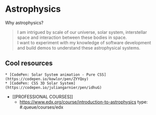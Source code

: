 # Astrophysics
Why astrophysics?
> I am intrigued by scale of our universe, solar system, interstellar space and interaction between these bodies in space.  
> I want to experiment with my knowledge of software development and build demos to understand these astrophysical systems.  

## Cool resources
	* [CodePen: Solar System animation - Pure CSS](https://codepen.io/kowlor/pen/ZYYQoy)
	* [CodePen: CSS 3D Solar System](https://codepen.io/juliangarnier/pen/idhuG)
* [[PROFESSIONAL COURSES]]
	* https://www.edx.org/course/introduction-to-astrophysics
type: #.queue/courses/edx

